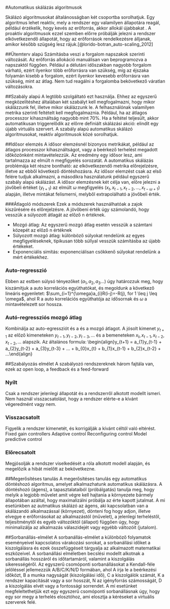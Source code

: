 #Automatikus skálázás algoritmusok

Skálázó algoritmusokat általánosságban két csoportba sorolhatjuk. Egy algoritmus lehet reaktív, mely a rendszer egy valamilyen állapotára reagál, például érzékelik, hogy kevés az erőforrás, akkor allokál újabbakat . A proaktív algoritmusok ezzel szemben előrre próbálják jelezni a rendszer elkövetkezendő állapotát, hogy az erőforrások rendelkezésre álljanak, amikor később szügség lesz rájuk.[@lorido-botran_auto-scaling_2012]

##Ütemterv alapú
Számításba veszi a forgalom napszakok szerinti változását. Az erőforrás allokáció manuálisan van beprogramozva a napszaktól függően. Például a délutáni időszakban nagyobb forgalom várható, ezért ilyenkor több erőforrásra van szükség, míg az éjszaka folyamán kisebb a forgalom, ezért ilyenkor kevesebb erőforrásra van szükség, mint az átlag. Nem tud reagálni a forgalomba bekövetkező váratlan változásokra.

##Szabály alapú
A legtöbb szolgáltató ezt használja. Ehhez az egyszerű megközelítéshez általában két szabályt kell megfogalmazni, hogy mikor skálázzunk fel, illetve mikor skálázzunk le. A felhasználónak valamilyen metrika szerinti feltételt kell megfogalmaznia. Például, ha az átlagos processzor kihasználtság nagyobb mint 70%. Ha a feltétel teljesült, akkor automatikusan triggerelődik az előrre definiált skálázási akció: elindít egy újabb virtuális szervert. A szabály alapú automatikus skálázó algoritmusokat, reaktív algoritmusok közé sorolhatjuk.

##Idősor elemzés
A idősor elemzésnél bizonyos metrikákat, például az átlagos processzor kihasználtságot, vagy a beérkező terhelést megadott időközönként mintavételezzük. Az eredmény egy idősor lesz, ami tartalmazza az elmúlt n megfigyelés sorozatát. A automatikus skálázás problémája két részre bontható: az elkövetkezendő metrika előrejelzésre, illetve az ebből következő döntéshozásra. Az idősor elemzést csak az első felére tudjuk alkalmazni, a másodikra használatunk például egyszerű szabály alapú skálázást.
A idősor elemzésnek két célja van, előre jelezni a jövőbeli értéket ($y_{t+1}$) az elmúlt $\omega$ megfigyelés ($x_t, x_{t-1}, x_{t-2}, ..., x_{t-\omega+1}$) alapján, illetve mintákat felismerni, melyből extrapolálható a jövőbeli érték.

###Átlagoló módszerek
Ezek a módszerek használhatóak a zajok kiszűrésére és előrejelzésre. A jövőbeni érték úgy számolandó, hogy vesszük a súlyozott átlagát az előző n értéknek.

* Mozgó átlag: Az egyszerű mozgó átlag esetén vesszük a számtani közepét az előző n értéknek
* Súlyozott mozgó átlag: különböző súlyokat rendelünk az egyes megfigyeléseknek, tipikusan több súllyal vesszük számításba az újabb értékeket. 
* Exponenciális simítás: exponenciálisan csökkenő súlyokat rendelünk a mért értékekhez.
  
### Auto-regresszió 
Ebben az estben súlysó tényezőket ($a_{1}, a_{2}, a_{3}...$) úgy határozzuk meg, hogy kiszámítjuk a auto korrelációs együthatókat, és megoldunk a következő lineáris egyenletet: $\sum_{i=1}^{\omega}a_{i}R(i-j)=-R(j), for 1 \leq j \leq \omega$, ahol R a auto korrelációs együthatója az idősornak és $\omega$ a mintavételezett sor hossza. 

### Autó-regressziós mozgó átlag
Kombinálja az auto-egressziót és a és a mozgó átlagot. A jósolt kimenet $y_{t+1}$ az előző kimeneteken $y_{t-1}, y_{t-2}, y_{t-3}, ...$ és a bemeneteken $x_t, x_{t-1}, x_{t-2}, x_{t-2}, ...$ alapszik. Az általános formula: \begin{align}y_{t+1} = a_{1}y_{t-1} + a_{2}y_{t-2} + a_{3}y_{t-3} + ... + b_{0}x_{t} + b_{1}x_{t-1} + b_{2}x_{t-2} + ...\end{align}

##Szabályozás elmélet
A szabályozó rendszereknek három fajtála van, ezek az open loop, a feedback és a feed-forward

### Nyílt
Csak a rendszer jelenlegi állapotát és a rendszerről alkotott modellt ismeri. Nem használ visszacsatolást, hogy a rendszer elérte-e a kívánt végeredmént vagy nem.

### Visszacsatolt
Figyelik a rendszer kimenetét, és korrigálják a kívánt céltól való eltérést.
Fixed gain controllers
Adaptive control
Reconfiguring control
Model predictive control

### Előrecsatolt
Megjósolják a rendszer viselkedését a róla alkotott modell alapján, és megelőzik a hibát mielőtt az bekövetkezne.

##Megerősítéses tanulás
A megerősítéses tanulás egy automatikus döntéshozó algoritmus, amelyet alkalmazhatunk automatikus skálázásra. A döntéshozó (ágens), a tapasztalataiból (próbálgatás) tanulja meg, hogy melyik a legjobb művelet amit végre kell hajtania a környezete bármely állapotában azáltal, hogy maximalizálni próbálja az érte kapott jutalmat. A mi esetünkben az autmatikus skálázó az ágens, aki kapcsolatban van a skálázandó alkalmazással (környezet), dönteni fog hogy adjon, illetve elvegye e erőforrásokat az alkalmazástól (művelet), a jelenlegi terheléstől, teljesítménytől és egyéb változóktól (állapot) függően úgy, hogy minimalizálja az alkalmazás válaszidejét vagy egyébb változóit (jutalom).

##Sorbanállás-elmélet
A sorbanállás-elmélet a különböző folyamatok eseményeivel kapcsolatos várakozási sorokat, a sorbanállási időket a kiszolgálásra és ezek összefüggéseit tárgyalja az alkalmazott matematikai eszközeivel. A sorbanállási elméletben becslési modellt alkotnak a sorbanállás hosszáról és időtartamáról, valamint a kiszolgálás sikerességéről. Az egyszerű csomóponti sorbanállásokat a Kendall-féle jelöléssel jellemezzük A/B/C/K/N/D formában, ahol A írja le a beérkezési időközt, B a munka nagyságát (kiszolgálási idő), C a kiszolgálók számát, K a rendszer kapacitását vagy a sor hosszát, N az igényforrás számosságát, D a kiszolgálás elvét vagy a fontossági sorrendet.
A mi esetünket megfeleltethetjük ezt egy egyszerű csomóponti sorbanállásnak úgy, hogy egy sor megy a terhelés elosztóhoz, ami elosztja a kéréseket a virtuális szerverek felé.
